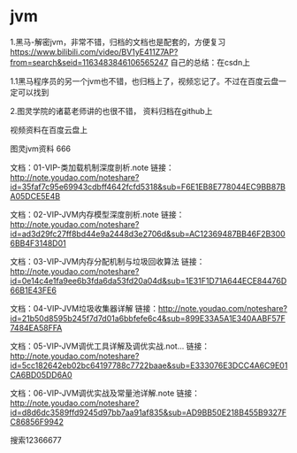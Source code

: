 # jvm

1.黑马-解密jvm，非常不错，归档的文档也是配套的，方便复习
https://www.bilibili.com/video/BV1yE411Z7AP?from=search&seid=1163483846106565247
自己的总结：在csdn上

1.1黑马程序员的另一个jvm也不错，也归档上了，视频忘记了。不过在百度云盘一定可以找到

2.图灵学院的诸葛老师讲的也很不错，
资料归档在github上

视频资料在百度云盘上

图灵jvm资料
666

文档：01-VIP-类加载机制深度剖析.note
链接：http://note.youdao.com/noteshare?id=35faf7c95e69943cdbff4642fcfd5318&sub=F6E1EB8E778044EC9BB87BA05DCE5E4B

文档：02-VIP-JVM内存模型深度剖析.note
链接：http://note.youdao.com/noteshare?id=ad3d29fc27ff8bd44e9a2448d3e2706d&sub=AC12369487BB46F2B3006BB4F3148D01

文档：03-VIP-JVM内存分配机制与垃圾回收算法
链接：http://note.youdao.com/noteshare?id=0e14c4e1fa9ee6b3fda6da53fd20a04d&sub=1E31F1D71A644ECE84476D66B1E43FE6

文档：04-VIP-JVM垃圾收集器详解
链接：http://note.youdao.com/noteshare?id=21b50d8595b245f7d7d01a6bbfefe6c4&sub=899E33A5A1E340AABF57F7484EA58FFA

文档：05-VIP-JVM调优工具详解及调优实战.not...
链接：http://note.youdao.com/noteshare?id=5cc182642eb02bc64197788c7722baae&sub=E333076E3DCC4A6C9E01CA6BD05DD6A0

文档：06-VIP-JVM调优实战及常量池详解.note
链接：http://note.youdao.com/noteshare?id=d8d6dc3589ffd9245d97bb7aa91af835&sub=AD9BB50E218B455B9327FC86856F9942


搜索12366677

